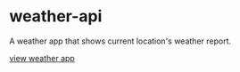 # weather-api
A weather app that shows current location's weather report.

[view weather app](https://sourybunny.github.io/weather-api/)

